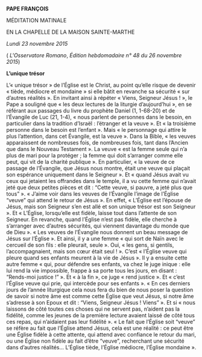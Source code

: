 **PAPE FRANÇOIS**

MÉDITATION MATINALE

EN LA CHAPELLE DE LA MAISON SAINTE-MARTHE

*Lundi 23 novembre 2015*

( *L'Osservatore Romano*, *Édition hebdomadaire n° 48 du 26 novembre 2015*)

**L’unique trésor**

L’« unique trésor » de l’Église est le Christ, au point qu’elle risque de devenir « tiède, médiocre et mondaine » si elle bâtit en revanche sa sécurité « sur d’autres réalités ». En invitant ainsi à répéter « Viens, Seigneur Jésus ! », le Pape a souligné que « les deux lectures de la liturgie d’aujourd’hui », en se référant aux passages du livre du prophète Daniel (1, 1-68-20) et de l’Évangile de Luc (21, 1-4), « nous parlent de personnes dans le besoin, en particulier dans la tradition d’Israël : l’étranger et la veuve ». Et « la troisième personne dans le besoin est l’enfant ». Mais « le personnage qui attire le plus l’attention, dans cet Évangile, est la veuve ». Dans la Bible, « les veuves apparaissent de nombreuses fois, de nombreuses fois, tant dans l’Ancien que dans le Nouveau Testament ». La veuve « est la femme seule qui n’a plus de mari pour la protéger ; la femme qui doit s’arranger comme elle peut, qui vit de la charité publique ». En particulier, « la veuve de ce passage de l’Évangile, que Jésus nous montre, était une veuve qui plaçait son espérance uniquement dans le Seigneur ». Et « quand Jésus avait vu ceux qui jetaient les offrandes dans le temple, il a vu cette femme qui n’avait jeté que deux petites pièces et dit : “Cette veuve, si pauvre, a jeté plus que tous” ». « J’aime voir dans les veuves de l’Évangile l’image de l’Église “veuve” qui attend le retour de Jésus ». En effet, « L’Église est l’épouse de Jésus, mais son Seigneur s’en est allé et son unique trésor est son Seigneur ». Et « L’Église, lorsqu’elle est fidèle, laisse tout dans l’attente de son Seigneur. En revanche, quand l’Église n’est pas fidèle, elle cherche à s’arranger avec d’autres sécurités, qui viennent davantage du monde que de Dieu ». « Les veuves de l’Évangile nous donnent un beau message de Jésus sur l’Église ». Et ainsi, il y a une femme « qui sort de Naïn avec le cercueil de son fils : elle pleurait, seule ». Oui, « les gens, si gentils, l’accompagnaient, mais son cœur était seul ! ». C’est « l’Église veuve qui pleure quand ses enfants meurent à la vie de Jésus ». Il y a ensuite cette autre femme « qui, pour défendre ses enfants, va chez le juge inique : elle lui rend la vie impossible, frappe à sa porte tous les jours, en disant : “Rends-moi justice !” ». Et « à la fin », ce juge « rend justice ». Et « c’est l’Église veuve qui prie, qui intercède pour ses enfants ». « En ces derniers jours de l’année liturgique cela nous fera du bien de nous poser la question de savoir si notre âme est comme cette Église que veut Jésus, si notre âme s’adresse à son Epoux et dit : “Viens, Seigneur Jésus ! Viens” ». Et si « nous laissons de côté toutes ces choses qui ne servent pas, n’aident pas la fidélité, comme les jeunes de la première lecture avaient laissé de côté tous ces repas, qui n’aidaient pas leur fidélité ». « Le fait que l’Église soit “veuve” se réfère au fait que l’Église attend Jésus, cela est une réalité : ce peut être une Église fidèle à cette attente, qui attend avec confiance le retour du mari, ou une Église non fidèle au fait d’être “veuve”, recherchant une sécurité dans d’autres réalités... L’Église tiède, l’Église médiocre, l’Église mondaine ».
